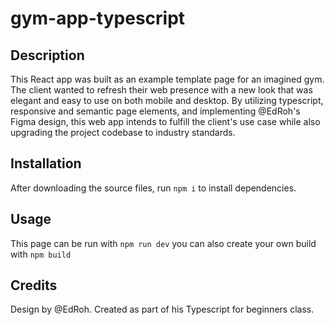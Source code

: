 # gym-app-typescript

## Description

This React app was built as an example template page for an imagined gym. The client wanted to refresh their web presence with a new look that was elegant and easy to use on both mobile and desktop. By utilizing typescript, responsive and semantic page elements, and implementing @EdRoh's Figma design, this web app intends to fulfill the client's use case while also upgrading the project codebase to industry standards.

## Installation

After downloading the source files, run `npm i` to install dependencies.

## Usage

This page can be run with `npm run dev` you can also create your own build with `npm build`

## Credits

Design by @EdRoh. Created as part of his Typescript for beginners class.
